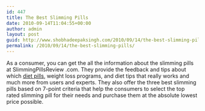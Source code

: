 ```yaml
---
id: 447
title: The Best Slimming Pills
date: 2010-09-14T11:04:55+00:00
author: admin
layout: post
guid: http://www.shobhadeepaksingh.com/2010/09/14/the-best-slimming-pills/
permalink: /2010/09/14/the-best-slimming-pills/
---
```

As a consumer, you can get the all the information about the slimming pills at SlimmingPillsReview .com. They provide the feedback and tips about which [diet pills](http://www.slimmingpillsreview.com/), weight loss programs, and diet tips that really works and much more from users and experts. They also offer the three best slimming pills based on 7-point criteria that help the consumers to select the top rated slimming pill for their needs and purchase them at the absolute lowest price possible.